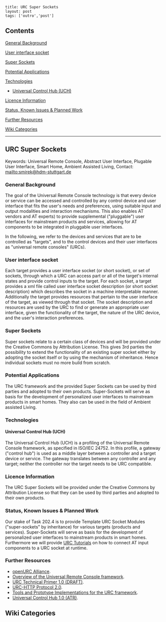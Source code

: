 ```
title: URC Super Sockets
layout: post
tags: ['outro','post']
```
Contents
--------

[General Background](#General_Background)

[User interface socket](#User_interface_socket)

[Super Sockets](#Super_Sockets)

[Potential Applications](#Potential_Applications)

[Technologies](#Technologies)

-   [Universal Control Hub (UCH)](#Universal_Control_Hub_.28UCH.29)

[Licence Information](#Licence_Information)

[Status, Known Issues & Planned Work](#Status.2C_Known_Issues_.26_Planned_Work)

[Further Resources](#Further_Resources)

[Wiki Categories](#Wiki_Categories)

* * * * *

URC Super Sockets
-----------------

Keywords: Universal Remote Console, Abstract User Interface, Plugable User Interface, Smart Home, Ambient Assisted Living, Contact: [mailto:smirek@hdm-stuttgart.de](mailto:smirek@hdm-stuttgart.de "mailto:smirek@hdm-stuttgart.de")

### General Background

The goal of the Universal Remote Console technology is that every device or service can be accessed and controlled by any control device and user interface that fits the user's needs and preferences, using suitable input and output modalities and interaction mechanisms. This also enables AT vendors and AT experts) to provide supplemental ("pluggable") user interfaces for mainstream products and services, allowing for AT components to be integrated in pluggable user interfaces.

In the following, we refer to the devices and services that are to be controlled as "targets", and to the control devices and their user interfaces as "universal remote consoles" (URCs).

### User interface socket

Each target provides a user interface socket (or short socket), or set of sockets, through which a URC can access part or all of the target's internal states and provide control inputs to the target. For each socket, a target provides a xml file called user interface socket description (or short socket description) which describes the socket in a machine interpretable manner. Additionally the target provides resources that pertain to the user interface of the target, as viewed through that socket. The socket description and resources are used by the URC to find or generate an appropriate user interface, given the functionality of the target, the nature of the URC device, and the user's interaction preferences.

### Super Sockets

Super sockets relate to a certain class of devices and will be provided under the Creative Commons by Attribution License. This gives 3rd parties the possibility to extend the functionality of an existing super socket either by adopting the socket itself or by using the mechanism of inheritance. Hence individual sockets must no more build from scratch.

### Potential Applications

The URC framework and the provided Super Sockets can be used by third parties and adopted to their own products. Super-Sockets will serve as basis for the development of personalized user interfaces to mainstream products in smart homes. They also can be used in the field of Ambient assisted Living.

### Technologies

#### Universal Control Hub (UCH)

The Universal Control Hub (UCH) is a profiling of the Universal Remote Console framework, as specified in ISO/IEC 24752. In this profile, a gateway ("control hub") is used as a middle layer between a controller and a target device or service. The gateway translates between any controller and any target; neither the controller nor the target needs to be URC compatible.

### Licence Information

The URC Super Sockets will be provided under the Creative Commons by Attribution License so that they can be used by third parties and adopted to their own products.

### Status, Known Issues & Planned Work

Our stake of Task 202.4 is to provide Template URC Socket Modules ("super-sockets" by inheritance) for various targets (products and services). Super-Sockets will serve as basis for the development of personalized user interfaces to mainstream products in smart homes. Furthermore we will provide [URC Tutorials](/URC_Super_Sockets_tutorials "URC_Super_Sockets_tutorials") on how to connect AT input components to a URC socket at runtime.

### Further Resources

-   [openURC Alliance](http://www.openurc.org/ "http://www.openurc.org/").
-   [Overview of the Universal Remote Console framework](http://www.openurc.org/TR/urc-overview2.0-20130218/ "http://www.openurc.org/TR/urc-overview2.0-20130218/").
-   [URC Technical Primer 1.0 (DRAFT)](http://www.openurc.org/TR/urc-tech-primer1.0-20121022/ "http://www.openurc.org/TR/urc-tech-primer1.0-20121022/").
-   [URC-HTTP Protocol 2.0](http://www.openurc.org/TR/urc-http-protocol2.0-20131217/ "http://www.openurc.org/TR/urc-http-protocol2.0-20131217/").
-   [Tools and Prototype Implementations for the URC framework](http://myurc.org/tools/ "http://myurc.org/tools/").
-   [Universal Control Hub 1.0 (ATR)](http://www.openurc.org/TR/uch1.0-20131217/ "http://www.openurc.org/TR/uch1.0-20131217/").

Wiki Categories
---------------
